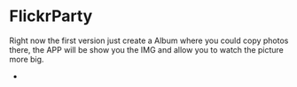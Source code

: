 # FlickrParty
Right now the first version just create a Album where you could copy photos there, the APP will be show you the IMG and allow you to watch the picture more big.

* 
